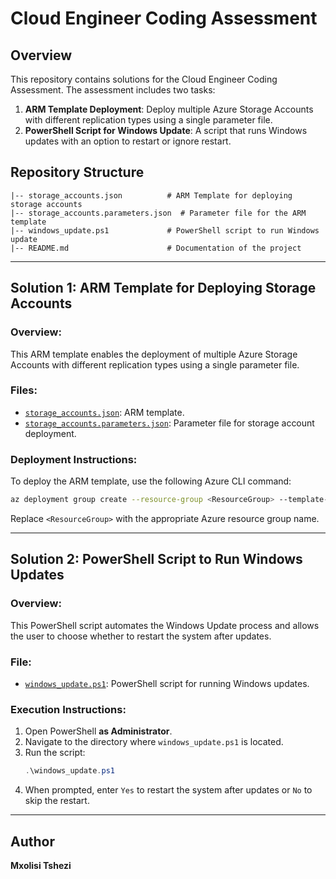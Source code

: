 # Cloud Engineer Coding Assessment

## Overview
This repository contains solutions for the Cloud Engineer Coding Assessment. The assessment includes two tasks:

1. **ARM Template Deployment**: Deploy multiple Azure Storage Accounts with different replication types using a single parameter file.
2. **PowerShell Script for Windows Update**: A script that runs Windows updates with an option to restart or ignore restart.

## Repository Structure
```
|-- storage_accounts.json          # ARM Template for deploying storage accounts
|-- storage_accounts.parameters.json  # Parameter file for the ARM template
|-- windows_update.ps1             # PowerShell script to run Windows update
|-- README.md                      # Documentation of the project
```

---

## **Solution 1: ARM Template for Deploying Storage Accounts**

### **Overview:**
This ARM template enables the deployment of multiple Azure Storage Accounts with different replication types using a single parameter file.

### **Files:**
- [`storage_accounts.json`](./storage_accounts.json): ARM template.
- [`storage_accounts.parameters.json`](./storage_accounts.parameters.json): Parameter file for storage account deployment.

### **Deployment Instructions:**
To deploy the ARM template, use the following Azure CLI command:
```sh
az deployment group create --resource-group <ResourceGroup> --template-file storage_accounts.json --parameters storage_accounts.parameters.json
```
Replace `<ResourceGroup>` with the appropriate Azure resource group name.

---

## **Solution 2: PowerShell Script to Run Windows Updates**

### **Overview:**
This PowerShell script automates the Windows Update process and allows the user to choose whether to restart the system after updates.

### **File:**
- [`windows_update.ps1`](./windows_update.ps1): PowerShell script for running Windows updates.

### **Execution Instructions:**
1. Open PowerShell **as Administrator**.
2. Navigate to the directory where `windows_update.ps1` is located.
3. Run the script:
   ```powershell
   .\windows_update.ps1
   ```
4. When prompted, enter `Yes` to restart the system after updates or `No` to skip the restart.

---


## **Author**
**Mxolisi Tshezi**

